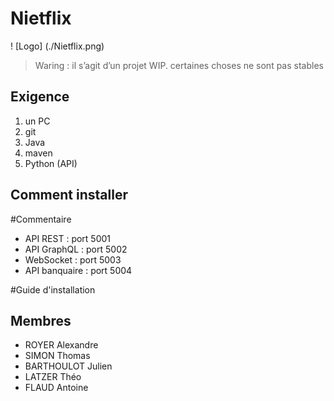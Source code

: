 # Nietflix

! [Logo] (./Nietflix.png)


> Waring : il s’agit d’un projet WIP.
> certaines choses ne sont pas stables


## Exigence
1. un PC
2. git
3. Java
4. maven
5. Python (API)

## Comment installer

#Commentaire

* API REST : port 5001
* API GraphQL : port 5002
* WebSocket : port 5003
* API banquaire : port 5004

#Guide d'installation

## Membres

* ROYER Alexandre
* SIMON Thomas
* BARTHOULOT Julien
* LATZER Théo
* FLAUD Antoine
